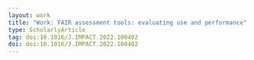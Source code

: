 ```yaml
---
layout: work
title: "Work: FAIR assessment tools: evaluating use and performance"
type: ScholarlyArticle
tag: doi:10.1016/J.IMPACT.2022.100402
doi: doi:10.1016/J.IMPACT.2022.100402
---
```

